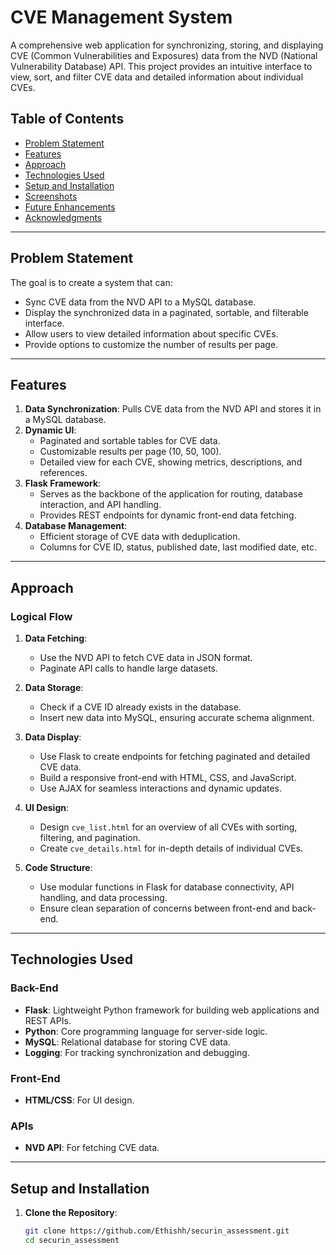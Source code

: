 # CVE Management System

A comprehensive web application for synchronizing, storing, and displaying CVE (Common Vulnerabilities and Exposures) data from the NVD (National Vulnerability Database) API. This project provides an intuitive interface to view, sort, and filter CVE data and detailed information about individual CVEs.

## Table of Contents

- [Problem Statement](#problem-statement)
- [Features](#features)
- [Approach](#approach)
- [Technologies Used](#technologies-used)
- [Setup and Installation](#setup-and-installation)
- [Screenshots](#screenshots)
- [Future Enhancements](#future-enhancements)
- [Acknowledgments](#acknowledgments)

---

## Problem Statement

The goal is to create a system that can:
- Sync CVE data from the NVD API to a MySQL database.
- Display the synchronized data in a paginated, sortable, and filterable interface.
- Allow users to view detailed information about specific CVEs.
- Provide options to customize the number of results per page.

---

## Features

1. **Data Synchronization**: Pulls CVE data from the NVD API and stores it in a MySQL database.
2. **Dynamic UI**:
   - Paginated and sortable tables for CVE data.
   - Customizable results per page (10, 50, 100).
   - Detailed view for each CVE, showing metrics, descriptions, and references.
3. **Flask Framework**:
   - Serves as the backbone of the application for routing, database interaction, and API handling.
   - Provides REST endpoints for dynamic front-end data fetching.
4. **Database Management**:
   - Efficient storage of CVE data with deduplication.
   - Columns for CVE ID, status, published date, last modified date, etc.

---

## Approach

### Logical Flow

1. **Data Fetching**:
   - Use the NVD API to fetch CVE data in JSON format.
   - Paginate API calls to handle large datasets.

2. **Data Storage**:
   - Check if a CVE ID already exists in the database.
   - Insert new data into MySQL, ensuring accurate schema alignment.

3. **Data Display**:
   - Use Flask to create endpoints for fetching paginated and detailed CVE data.
   - Build a responsive front-end with HTML, CSS, and JavaScript.
   - Use AJAX for seamless interactions and dynamic updates.

4. **UI Design**:
   - Design `cve_list.html` for an overview of all CVEs with sorting, filtering, and pagination.
   - Create `cve_details.html` for in-depth details of individual CVEs.

5. **Code Structure**:
   - Use modular functions in Flask for database connectivity, API handling, and data processing.
   - Ensure clean separation of concerns between front-end and back-end.

---

## Technologies Used

### Back-End
- **Flask**: Lightweight Python framework for building web applications and REST APIs.
- **Python**: Core programming language for server-side logic.
- **MySQL**: Relational database for storing CVE data.
- **Logging**: For tracking synchronization and debugging.

### Front-End
- **HTML/CSS**: For UI design.


### APIs
- **NVD API**: For fetching CVE data.

---

## Setup and Installation

1. **Clone the Repository**:
   ```bash
   git clone https://github.com/Ethishh/securin_assessment.git
   cd securin_assessment
